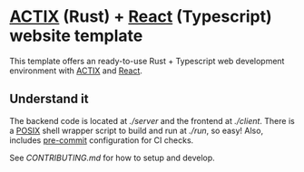 # [ACTIX] (Rust) + [React] (Typescript) website template

This template offers an ready-to-use Rust + Typescript web development
environment with [ACTIX] and [React].

## Understand it

The backend code is located at *./server* and the frontend at *./client*.
There is a [POSIX] shell wrapper script to build and run at *./run*, so easy!
Also, includes [pre-commit] configuration for CI checks.

See *CONTRIBUTING.md* for how to setup and develop.

[ACTIX]: https://actix.rs
[React]: https://reactjs.org
[POSIX]: https://en.wikipedia.org/wiki/POSIX
[pre-commit]: https://pre-commit.com
